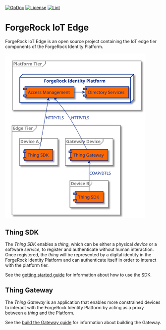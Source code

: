 [![GoDoc](https://godoc.org/github.com/ForgeRock/iot-edge/pkg?status.svg)](https://godoc.org/github.com/ForgeRock/iot-edge/pkg)
[![License](https://img.shields.io/badge/License-Apache%202.0-blue.svg)](https://github.com/ForgeRock/iot-edge/blob/main/LICENSE)
[![Lint](https://github.com/ForgeRock/iot-edge/workflows/golangci-lint/badge.svg)](https://github.com/ForgeRock/iot-edge/actions?query=golangci-lint)

# ForgeRock IoT Edge

ForgeRock IoT Edge is an open source project containing the IoT edge tier components of the ForgeRock Identity Platform.

<img src="docs/iot-edge-components.svg" width="450"/>

## Thing SDK

The _Thing SDK_ enables a _thing_, which can be either a physical _device_ or a software _service_, to register and
authenticate without human interaction. Once registered, the _thing_ will be represented by a digital identity in the
ForgeRock Identity Platform and can authenticate itself in order to interact with the platform tier.

See the [getting started guide](docs/getting-started.md) for information about how to use the SDK.

## Thing Gateway
The _Thing Gateway_ is an application that enables more constrained devices to interact with the ForgeRock Identity
Platform by acting as a proxy between a _thing_ and the Platform.

See the [build the Gateway guide](docs/building-the-gateway.md) for information about building the Gateway.
